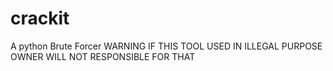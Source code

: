 # crackit
A python Brute Forcer WARNING IF THIS TOOL USED IN ILLEGAL PURPOSE OWNER WILL NOT RESPONSIBLE FOR THAT
